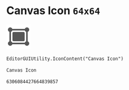 # Canvas Icon `64x64`
<img src="/img/Canvas%20Icon.png" width=64 height=64>

``` CSharp
EditorGUIUtility.IconContent("Canvas Icon")
```
```
Canvas Icon
```
```
6306084427664839857
```
